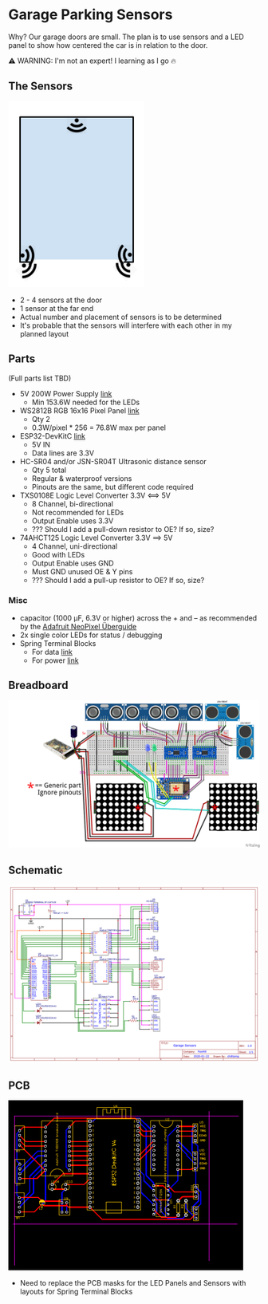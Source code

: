 # Garage Parking Sensors
Why? Our garage doors are small.  The plan is to use sensors and a LED panel to show how centered the car is in relation to the door.

:warning:	WARNING: I'm not an expert!  I learning as I go :fire:

## The Sensors
![Sensor layout](layout.png)
* 2 - 4 sensors at the door
* 1 sensor at the far end
* Actual number and placement of sensors is to be determined
* It's probable that the sensors will interfere with each other in my planned layout

## Parts
(Full parts list TBD)
* 5V 200W Power Supply [link](https://www.digikey.com/product-detail/en/LRS-200-5/1866-3337-ND/7705029/?itemSeq=315016646)
  * Min 153.6W needed for the LEDs
* WS2812B RGB 16x16 Pixel Panel [link](https://www.aliexpress.com/item/4000544411175.html?spm=a2g0s.9042311.0.0.17694c4djT6thW)
  * Qty 2
  * 0.3W/pixel * 256 = 76.8W max per panel
* ESP32-DevKitC [link](https://www.aliexpress.com/item/4000093185394.html?spm=a2g0s.9042311.0.0.17694c4djT6thW)
  * 5V IN
  * Data lines are 3.3V
* HC-SR04 and/or JSN-SR04T Ultrasonic distance sensor
  * Qty 5 total
  * Regular & waterproof versions
  * Pinouts are the same, but different code required
* TXS0108E Logic Level Converter 3.3V <==> 5V
  * 8 Channel, bi-directional
  * Not recommended for LEDs
  * Output Enable uses 3.3V
  * ??? Should I add a pull-down resistor to OE? If so, size?
* 74AHCT125 Logic Level Converter 3.3V ==> 5V
  * 4 Channel, uni-directional
  * Good with LEDs
  * Output Enable uses GND
  * Must GND unused OE & Y pins
  * ??? Should I add a pull-up resistor to OE? If so, size?

### Misc
* capacitor (1000 µF, 6.3V or higher) across the + and – as recommended by the [Adafruit NeoPixel Überguide](https://learn.adafruit.com/adafruit-neopixel-uberguide/best-practices)
* 2x single color LEDs for status / debugging
* Spring Terminal Blocks 
  * For data [link](https://www.adafruit.com/product/1081)
  * For power [link](https://www.digikey.com/product-detail/en/2834085-1/A124215-ND/6012662/?itemSeq=315265240)

## Breadboard
![Breadboard](breadboard.png)

## Schematic
![Schematic](schematic.png)

## PCB
![PCB](PCB.png)
* Need to replace the PCB masks for the LED Panels and Sensors with layouts for Spring Terminal Blocks 
